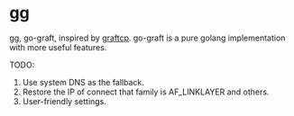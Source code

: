 # gg
gg, go-graft, inspired by [graftcp](https://github.com/hmgle/graftcp). go-graft is a pure golang implementation with more useful features.

TODO:
1. Use system DNS as the fallback.
2. Restore the IP of connect that family is AF_LINKLAYER and others.
3. User-friendly settings.